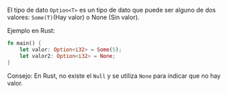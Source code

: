 El tipo de dato `Option<T>` es un tipo de dato que puede ser alguno de dos valores: `Some(T)`\(Hay valor\) o None \(Sin valor\)\.

Ejemplo en Rust:

```rust
fn main() {
    let valor: Option<i32> = Some(5);
    let valor2: Option<i32> = None;
}
```

Consejo: En Rust, no existe el `Null` y se utiliza `None` para indicar que no hay valor\.
